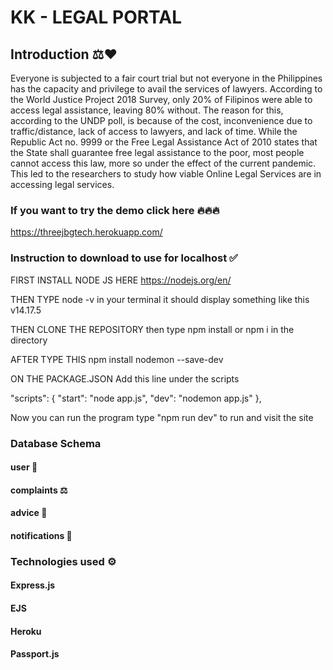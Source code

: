 # KK - LEGAL PORTAL

## Introduction ⚖♥
Everyone is subjected to a fair court trial but not everyone in the Philippines has the capacity and privilege to avail the services of lawyers. According to the World Justice Project 2018 Survey, only 20% of Filipinos were able to access legal assistance, leaving 80% without. The reason for this, according to the UNDP poll, is because of the cost, inconvenience due to traffic/distance, lack of access to lawyers, and lack of time.   While the Republic Act no. 9999 or the Free Legal Assistance Act of 2010 states that the State shall guarantee free legal assistance to the poor, most people cannot access this law, more so under the effect of the current pandemic. This led to the researchers to study how viable Online Legal Services are in accessing legal services.

### If you want to try the demo click here 🔥🔥🔥
https://threejbgtech.herokuapp.com/

### Instruction to download to use for localhost ✅
FIRST INSTALL NODE JS HERE
https://nodejs.org/en/

THEN TYPE node -v in your terminal it should display something like this
v14.17.5

THEN CLONE THE REPOSITORY
then type npm install or npm i in the directory

AFTER TYPE THIS
npm install nodemon --save-dev

ON THE PACKAGE.JSON
Add this line under the scripts

  "scripts": {
    "start": "node app.js",
    "dev": "nodemon app.js"
  },
  
Now you can run the program type "npm run dev" to run and visit the site


### Database Schema
#### user 👥
#### complaints ⚖
#### advice 🤝
#### notifications 🔔

### Technologies used ⚙
#### Express.js
#### EJS
#### Heroku
#### Passport.js

